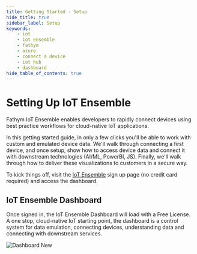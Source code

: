 ```yaml
---
title: Getting Started - Setup
hide_title: true
sidebar_label: Setup
keywords:
    - iot
    - iot ensemble
    - fathym
    - azure
    - connect a device
    - iot hub
    - dashboard
hide_table_of_contents: true
---
```


# Setting Up IoT Ensemble

Fathym IoT Ensemble enables developers to rapidly connect devices using best practice workflows for cloud-native IoT applications.

In this getting started guide, in only a few clicks you'll be able to work with custom and emulated device data.  We'll walk through connecting a first device, and once setup, show how to access device data and connect it with downstream technologies (AI/ML, PowerBI, JS).  Finally, we'll walk through how to deliver these visualizations to customers in a secure way.  

To kick things off, visit the [IoT Ensemble](https://www.iot-ensemble.com/dashboard) sign up page (no credit card required) and access the dashboard.

## IoT Ensemble Dashboard

Once signed in, the IoT Ensemble Dashboard will load with a Free License.  A one stop, cloud-native IoT starting point, the dashboard is a control system for data emulation, connecting devices, understanding data and connecting with downstream services.

![Dashboard New](https://www.iot-ensemble.com/img/screenshots/dashboard-new.png)
